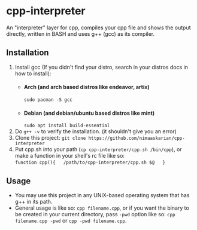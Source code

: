 # cpp-interpreter
An "interpreter" layer for cpp, compiles your cpp file and shows the output directly, written in BASH and uses g++ (gcc) as its compiler.  

## Installation
1. Install gcc (If you didn't find your distro, search in your distros docs in how to install):
    - #### Arch (and arch based distros like endeavor, artix)  
        `sudo pacman -S gcc`
    - #### Debian (and debian/ubuntu based distros like mint)  
        `sudo apt install build-essential`
2. Do `g++ -v` to verify the installation. (it shouldn't give you an error)
3. Clone this project: `git clone https://github.com/nimaaskarian/cpp-interpreter`  
4. Put cpp.sh into your path (`cp cpp-interpreter/cpp.sh /bin/cpp`), or make a function in your shell's rc file like so:  
`function cpp(){  
    /path/to/cpp-interpreter/cpp.sh $@  
}`

## Usage
- You may use this project in any UNIX-based operating system that has g++ in its path.  
- General usage is like so: `cpp filename.cpp`, or if you want the binary to be created in your current directory, pass `-pwd` option like so: `cpp filename.cpp -pwd` or `cpp -pwd filename.cpp`.
